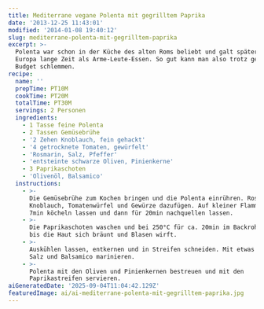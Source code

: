 ```yaml
---
title: Mediterrane vegane Polenta mit gegrilltem Paprika
date: '2013-12-25 11:43:01'
modified: '2014-01-08 19:40:12'
slug: mediterrane-polenta-mit-gegrilltem-paprika
excerpt: >-
  Polenta war schon in der Küche des alten Roms beliebt und galt später in
  Europa lange Zeit als Arme-Leute-Essen. So gut kann man also trotz geringem
  Budget schlemmen.
recipe:
  name: ''
  prepTime: PT10M
  cookTime: PT20M
  totalTime: PT30M
  servings: 2 Personen
  ingredients:
    - 1 Tasse feine Polenta
    - 2 Tassen Gemüsebrühe
    - '2 Zehen Knoblauch, fein gehackt'
    - '4 getrocknete Tomaten, gewürfelt'
    - 'Rosmarin, Salz, Pfeffer'
    - 'entsteinte schwarze Oliven, Pinienkerne'
    - 3 Paprikaschoten
    - 'Olivenöl, Balsamico'
  instructions:
    - >-
      Die Gemüsebrühe zum Kochen bringen und die Polenta einrühren. Rosmarin,
      Knoblauch, Tomatenwürfel und Gewürze dazufügen. Auf kleiner Flamme für ca.
      7min köcheln lassen und dann für 20min nachquellen lassen.
    - >-
      Die Paprikaschoten waschen und bei 250°C für ca. 20min im Backrohr grillen
      bis die Haut sich bräunt und Blasen wirft.
    - >-
      Auskühlen lassen, entkernen und in Streifen schneiden. Mit etwas Olivenöl,
      Salz und Balsamico marinieren.
    - >-
      Polenta mit den Oliven und Pinienkernen bestreuen und mit den
      Paprikastreifen servieren.
aiGeneratedDate: '2025-09-04T11:04:42.129Z'
featuredImage: ai/ai-mediterrane-polenta-mit-gegrilltem-paprika.jpg
---
```


[<!-- Image removed (no copyright): polentatürmchen.jpg -->](https://www.veganblatt.com/i/polentatürmchen.jpg)
